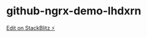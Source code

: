 # github-ngrx-demo-lhdxrn

[Edit on StackBlitz ⚡️](https://stackblitz.com/edit/github-ngrx-demo-lhdxrn)